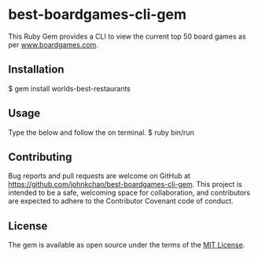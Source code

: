# best-boardgames-cli-gem
This Ruby Gem provides a CLI to view the current top 50 board games as per www.boardgames.com.

## Installation
$ gem install worlds-best-restaurants

## Usage
Type the below and follow the on terminal.
$ ruby bin/run

## Contributing
Bug reports and pull requests are welcome on GitHub at https://github.com/johnkchan/best-boardgames-cli-gem. This project is intended to be a safe, welcoming space for collaboration, and contributors are expected to adhere to the Contributor Covenant code of conduct.

## License
The gem is available as open source under the terms of the [MIT License](https://opensource.org/licenses/MIT).
